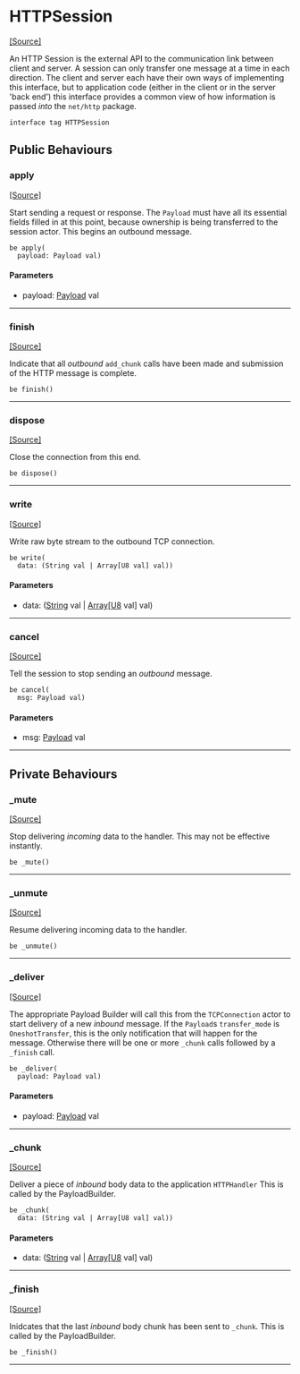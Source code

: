 # HTTPSession
<span class="source-link">[[Source]](src/http/http_session.md#L1)</span>

An HTTP Session is the external API to the communication link
between client and server. A session can only transfer one message
at a time in each direction. The client and server each have their
own ways of implementing this interface, but to application code (either
in the client or in the server 'back end') this interface provides a
common view of how information is passed *into* the `net/http` package.


```pony
interface tag HTTPSession
```

## Public Behaviours

### apply
<span class="source-link">[[Source]](src/http/http_session.md#L10)</span>


Start sending a request or response. The `Payload` must have all its
essential fields filled in at this point, because ownership is being
transferred to the session actor. This begins an outbound message.


```pony
be apply(
  payload: Payload val)
```
#### Parameters

*   payload: [Payload](http-Payload.md) val

---

### finish
<span class="source-link">[[Source]](src/http/http_session.md#L17)</span>


Indicate that all *outbound* `add_chunk` calls have been made and
submission of the HTTP message is complete.


```pony
be finish()
```

---

### dispose
<span class="source-link">[[Source]](src/http/http_session.md#L23)</span>


Close the connection from this end.


```pony
be dispose()
```

---

### write
<span class="source-link">[[Source]](src/http/http_session.md#L28)</span>


Write raw byte stream to the outbound TCP connection.


```pony
be write(
  data: (String val | Array[U8 val] val))
```
#### Parameters

*   data: ([String](builtin-String.md) val | [Array](builtin-Array.md)\[[U8](builtin-U8.md) val\] val)

---

### cancel
<span class="source-link">[[Source]](src/http/http_session.md#L44)</span>


Tell the session to stop sending an *outbound* message.


```pony
be cancel(
  msg: Payload val)
```
#### Parameters

*   msg: [Payload](http-Payload.md) val

---

## Private Behaviours

### _mute
<span class="source-link">[[Source]](src/http/http_session.md#L33)</span>


Stop delivering *incoming* data to the handler. This may not
be effective instantly.


```pony
be _mute()
```

---

### _unmute
<span class="source-link">[[Source]](src/http/http_session.md#L39)</span>


Resume delivering incoming data to the handler.


```pony
be _unmute()
```

---

### _deliver
<span class="source-link">[[Source]](src/http/http_session.md#L49)</span>


The appropriate Payload Builder will call this from the `TCPConnection`
actor to start delivery of a new *inbound* message. If the `Payload`s
`transfer_mode` is `OneshotTransfer`, this is the only notification 
that will happen for the message. Otherwise there will be one or more
`_chunk` calls followed by a `_finish` call.


```pony
be _deliver(
  payload: Payload val)
```
#### Parameters

*   payload: [Payload](http-Payload.md) val

---

### _chunk
<span class="source-link">[[Source]](src/http/http_session.md#L58)</span>


Deliver a piece of *inbound* body data to the application `HTTPHandler`
This is called by the PayloadBuilder.


```pony
be _chunk(
  data: (String val | Array[U8 val] val))
```
#### Parameters

*   data: ([String](builtin-String.md) val | [Array](builtin-Array.md)\[[U8](builtin-U8.md) val\] val)

---

### _finish
<span class="source-link">[[Source]](src/http/http_session.md#L64)</span>


Inidcates that the last *inbound* body chunk has been sent to
`_chunk`. This is called by the PayloadBuilder.


```pony
be _finish()
```

---

